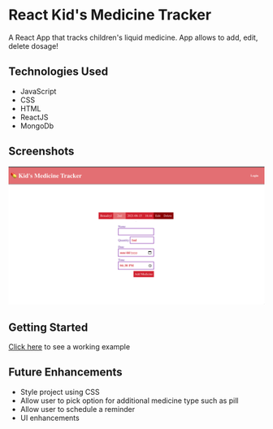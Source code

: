 # React Kid's Medicine Tracker

A React App that tracks children's liquid medicine. App allows to add, edit, delete dosage!


## Technologies Used
- JavaScript
- CSS
- HTML
- ReactJS
- MongoDb


## Screenshots

![screenshot](./public/images/image1.png)


## Getting Started

[Click here](https://kids-medicine-tracker.netlify.app/) to see a working example



## Future Enhancements
- Style project using CSS
- Allow user to pick option for additional medicine type such as pill
- Allow user to schedule a reminder
- UI enhancements